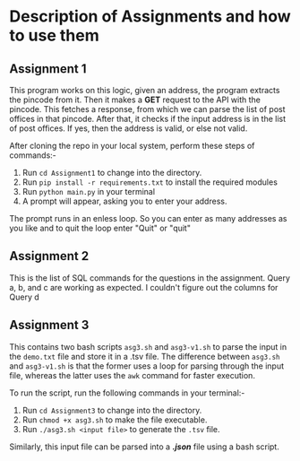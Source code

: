 # Description of Assignments and how to use them

## Assignment 1

This program works on this logic, given an address, the program extracts the pincode from it. Then it makes a **GET** request to the API with the pincode. This fetches a response, from which we can parse the list of post offices in that pincode. After that, it checks if the input address is in the list of post offices. If yes, then the address is valid, or else not valid. 

After cloning the repo in your local system, perform these steps of commands:-

1. Run `cd Assignment1` to change into the directory.
2. Run `pip install -r requirements.txt` to install the required modules
3. Run `python main.py` in your terminal
4. A prompt will appear, asking you to enter your address. 

The prompt runs in an enless loop. So you can enter as many addresses as you like and to quit the loop enter "Quit" or "quit"

## Assignment 2

This is the list of SQL commands for the questions in the assignment. Query a, b, and c are working as expected. I couldn't figure out the columns for Query d

## Assignment 3

This contains two bash scripts `asg3.sh` and `asg3-v1.sh` to parse the input in the `demo.txt` file and store it in a .tsv file.
The difference between `asg3.sh` and `asg3-v1.sh` is that the former uses a loop for parsing through the input file, whereas the latter uses the `awk` command for faster execution. 

To run the script, run the following commands in your terminal:-

1. Run `cd Assignment3` to change into the directory.
2. Run `chmod +x asg3.sh` to make the file executable.
3. Run `./asg3.sh <input file>` to generate the `.tsv` file.
   
Similarly, this input file can be parsed into a ***.json*** file using a bash script.
